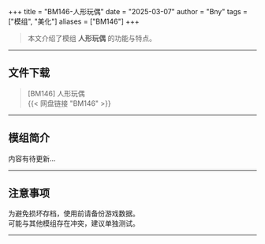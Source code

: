 +++
title = "BM146-人形玩偶"
date = "2025-03-07"
author = "Bny"
tags = ["模组", "美化"]
aliases = ["BM146"]
+++

> 本文介绍了模组 **人形玩偶** 的功能与特点。

---

## 文件下载

> [BM146] 人形玩偶  
{{< 网盘链接 "BM146" >}}  

---

## 模组简介

>  
内容有待更新...  

---

## 注意事项

>  
为避免损坏存档，使用前请备份游戏数据。  
可能与其他模组存在冲突，建议单独测试。  

---

